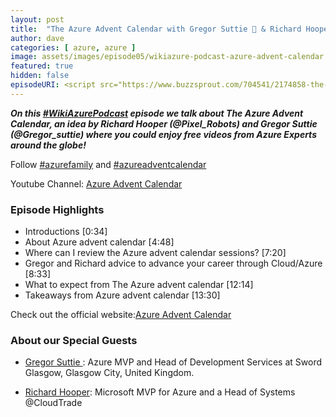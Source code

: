 ```yaml
---
layout: post
title:  "The Azure Advent Calendar with Gregor Suttie 🏴󠁧󠁢󠁳󠁣󠁴󠁿 & Richard Hooper 🇬🇧"
author: dave
categories: [ azure, azure ]
image: assets/images/episode05/wikiazure-podcast-azure-advent-calendar.png
featured: true
hidden: false
episodeURI: <script src="https://www.buzzsprout.com/704541/2174858-the-azure-advent-calendar-with-gregor-sutti-richard-hooper.js?player=small" type="text/javascript" charset="utf-8"></script>
---
```


<p>
<script src="https://www.buzzsprout.com/704541/2174858-the-azure-advent-calendar-with-gregor-sutti-richard-hooper.js?player=small" type="text/javascript" charset="utf-8"></script>
</p>
<p style="font-style: oblique;font-weight: bolder;">
On this <a href="https://twitter.com/search?q=%23WikiAzurePodcast&src=typeahead_click" target="_blank">#WikiAzurePodcast</a> episode we talk about The Azure Advent Calendar, an idea by Richard Hooper (@Pixel_Robots) and Gregor Suttie (@Gregor_suttie) where you could enjoy free videos from Azure Experts around the globe!
</p>
Follow <a href="https://twitter.com/search?q=%23azurefamily&src=typed_query" target="_blank"> #azurefamily</a> and <a href="https://twitter.com/search?q=%23azureadventcalendar&src=typed_query" target="_blank">#azureadventcalendar</a>

Youtube Channel: <a href="https://www.youtube.com/channel/UCJL9wCcmeMBbah4J0uOWIPg" target="_blank">Azure Advent Calendar</a>

<h3>Episode Highlights</h3>

 + Introductions [0:34]
 + About Azure advent calendar [4:48]
 + Where can I review the Azure advent calendar sessions? [7:20]
 + Gregor and Richard advice to advance your career through Cloud/Azure [8:33]
 + What to expect from The Azure advent calendar [12:14]
 + Takeaways from Azure advent calendar [13:30]

Check out the official website:<a href="https://azureadventcalendar.com/" target="_blank">Azure Advent Calendar</a>


<h3> About our Special Guests</h3>

+ <a href="https://www.linkedin.com/in/gregor-suttie-6772228a/" target="_blank">Gregor Suttie 󠁧󠁢</a>: Azure MVP and Head of Development Services at Sword Glasgow, Glasgow City, United Kingdom.

+ <a href="https://www.linkedin.com/in/richard-hooper-598a1412/" target="_blank">Richard Hooper</a>: Microsoft MVP for Azure and a Head of Systems @CloudTrade


